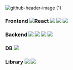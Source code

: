 <div>

<!--
![header](https://capsule-render.vercel.app/api?type=blur&color=f8ff14&text=%20Yun%20&height=300&fontSize=30) -->
  
![github-header-image (1)](https://github.com/user-attachments/assets/256a5d76-1d98-4fde-a714-6b8533005166)

### Frontend <img alt="React" src="https://img.shields.io/badge/-React-45b8d8?style=flat-square&logo=react&logoColor=white" /> <img src="https://img.shields.io/badge/Javascript-F7DF1E?style=flat-square&logo=Javascript&logoColor=white"/> <img src="https://img.shields.io/badge/HTML5-E34F26?style=flat-square&logo=HTML5&logoColor=white"/> <img src="https://img.shields.io/badge/CSS3-1572B6?style=flat-square&logo=CSS3&logoColor=white"/>

### Backend <img src="https://img.shields.io/badge/Java-007396?style=flat-square&logo=Java&logoColor=white"/> <img src="https://img.shields.io/badge/SpringBoot-6DB33F?style=flat-square&logo=SpringBoot&logoColor=white"/> <img src="https://img.shields.io/badge/SpringDataJPA-6DB33F?style=flat-square&logo=Spring&logoColor=white"/> <img src="https://img.shields.io/badge/SpringSecurity-6DB33F?style=flat-square&logo=SpringSecurity&logoColor=white"/>

### DB <img src="https://img.shields.io/badge/MySQL-4479A1?style=flat-square&logo=MySQL&logoColor=white"/>

### Library <img src="https://img.shields.io/badge/Bootstrap-7952B3?style=flat-square&logo=Bootstrap&logoColor=white"/> <img src="https://img.shields.io/badge/Firebase-DD2C00?style=flat-square&logo=Firebase&logoColor=white"/>


<!--
<img align="right" src="https://github-readme-stats.vercel.app/api/top-langs/?username=yunha-cha&hide=TeX&layout=compact"/>
<a href="https://solved.ac/helena0228"><img align="" src="http://mazandi.herokuapp.com/api?handle=helena0228&theme=dark"/></a>
<a href="https://solved.ac/helena0228"><img align="" src="http://mazassumnida.wtf/api/v2/generate_badge?boj=helena0228&theme=dark"/></a> -->


<!--## Velog
[![Velog's GitHub stats](https://velog-readme-stats.vercel.app/api?name=yunha_0228&color=dark)](https://velog.io/@yunha_0228)-->

</div>
